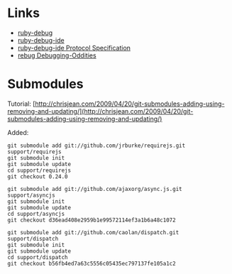 
Links
=====

  * [ruby-debug](http://bashdb.sourceforge.net/ruby-debug.html)
  * [ruby-debug-ide](https://github.com/JetBrains/ruby-debug-ide)
  * [ruby-debug-ide Protocol Specification](http://debug-commons.rubyforge.org/protocol-spec.html)
  * [rebug Debugging-Oddities](http://bashdb.sourceforge.net/ruby-debug.html#Debugging-Oddities)


Submodules
==========

Tutorial: [http://chrisjean.com/2009/04/20/git-submodules-adding-using-removing-and-updating/](http://chrisjean.com/2009/04/20/git-submodules-adding-using-removing-and-updating/)

Added:

    git submodule add git://github.com/jrburke/requirejs.git support/requirejs
    git submodule init
    git submodule update
    cd support/requirejs
    git checkout 0.24.0
    
    git submodule add git://github.com/ajaxorg/async.js.git support/asyncjs
    git submodule init
    git submodule update
    cd support/asyncjs
    git checkout d36ead408e2959b1e99572114ef3a1b6a48c1072
    
    git submodule add git://github.com/caolan/dispatch.git support/dispatch
    git submodule init
    git submodule update
    cd support/dispatch
    git checkout b56fb4ed7a63c5556c05435ec797137fe105a1c2
